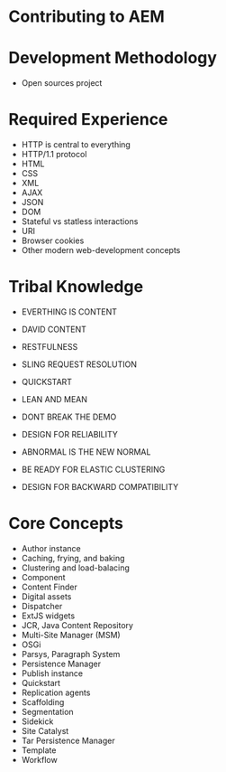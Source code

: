 # Contributing to AEM

# Development Methodology
* Open sources project

# Required Experience
* HTTP is central to everything
* HTTP/1.1 protocol
* HTML
* CSS
* XML
* AJAX
* JSON
* DOM
* Stateful vs statless interactions
* URI
* Browser cookies
* Other modern web-development concepts

# Tribal Knowledge

* EVERTHING IS CONTENT

* DAVID CONTENT

* RESTFULNESS

* SLING REQUEST RESOLUTION

* QUICKSTART

* LEAN AND MEAN

* DONT BREAK THE DEMO

* DESIGN FOR RELIABILITY

* ABNORMAL IS THE NEW NORMAL

* BE READY FOR ELASTIC CLUSTERING

* DESIGN FOR BACKWARD COMPATIBILITY

# Core Concepts
* Author instance
* Caching, frying, and baking
* Clustering and load-balacing
* Component
* Content Finder
* Digital assets
* Dispatcher
* ExtJS widgets
* JCR, Java Content Repository
* Multi-Site Manager (MSM)
* OSGi
* Parsys, Paragraph System
* Persistence Manager
* Publish instance
* Quickstart
* Replication agents
* Scaffolding
* Segmentation
* Sidekick
* Site Catalyst
* Tar Persistence Manager
* Template
* Workflow